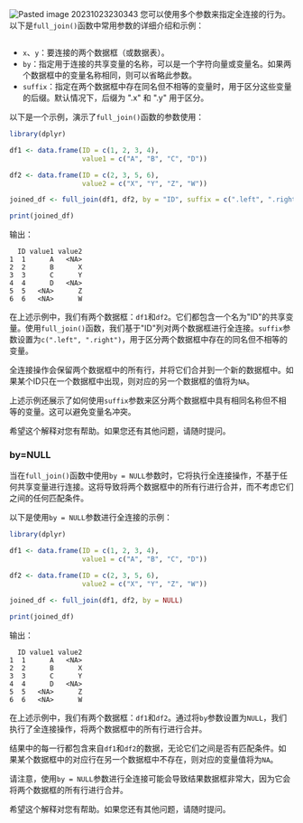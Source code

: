 ![Pasted image 20231023230343](Pasted%20image%2020231023230343.png)
您可以使用多个参数来指定全连接的行为。以下是`full_join()`函数中常用参数的详细介绍和示例：
```R

```
- `x`、`y`：要连接的两个数据框（或数据表）。
- `by`：指定用于连接的共享变量的名称，可以是一个字符向量或变量名。如果两个数据框中的变量名称相同，则可以省略此参数。
- `suffix`：指定在两个数据框中存在同名但不相等的变量时，用于区分这些变量的后缀。默认情况下，后缀为 ".x" 和 ".y" 用于区分。

以下是一个示例，演示了`full_join()`函数的参数使用：

```R
library(dplyr)

df1 <- data.frame(ID = c(1, 2, 3, 4),
                  value1 = c("A", "B", "C", "D"))

df2 <- data.frame(ID = c(2, 3, 5, 6),
                  value2 = c("X", "Y", "Z", "W"))

joined_df <- full_join(df1, df2, by = "ID", suffix = c(".left", ".right"))

print(joined_df)
```

输出：

```
  ID value1 value2
1  1      A   <NA>
2  2      B      X
3  3      C      Y
4  4      D   <NA>
5  5   <NA>      Z
6  6   <NA>      W
```

在上述示例中，我们有两个数据框：`df1`和`df2`。它们都包含一个名为"ID"的共享变量。使用`full_join()`函数，我们基于"ID"列对两个数据框进行全连接。`suffix`参数设置为`c(".left", ".right")`，用于区分两个数据框中存在的同名但不相等的变量。

全连接操作会保留两个数据框中的所有行，并将它们合并到一个新的数据框中。如果某个ID只在一个数据框中出现，则对应的另一个数据框的值将为`NA`。

上述示例还展示了如何使用`suffix`参数来区分两个数据框中具有相同名称但不相等的变量。这可以避免变量名冲突。

希望这个解释对您有帮助。如果您还有其他问题，请随时提问。


### by=NULL
当在`full_join()`函数中使用`by = NULL`参数时，它将执行全连接操作，不基于任何共享变量进行连接。这将导致将两个数据框中的所有行进行合并，而不考虑它们之间的任何匹配条件。

以下是使用`by = NULL`参数进行全连接的示例：

```R
library(dplyr)

df1 <- data.frame(ID = c(1, 2, 3, 4),
                  value1 = c("A", "B", "C", "D"))

df2 <- data.frame(ID = c(2, 3, 5, 6),
                  value2 = c("X", "Y", "Z", "W"))

joined_df <- full_join(df1, df2, by = NULL)

print(joined_df)
```

输出：

```
  ID value1 value2
1  1      A   <NA>
2  2      B      X
3  3      C      Y
4  4      D   <NA>
5  5   <NA>      Z
6  6   <NA>      W
```

在上述示例中，我们有两个数据框：`df1`和`df2`。通过将`by`参数设置为`NULL`，我们执行了全连接操作，将两个数据框中的所有行进行合并。

结果中的每一行都包含来自`df1`和`df2`的数据，无论它们之间是否有匹配条件。如果某个数据框中的对应行在另一个数据框中不存在，则对应的变量值将为`NA`。

请注意，使用`by = NULL`参数进行全连接可能会导致结果数据框非常大，因为它会将两个数据框的所有行进行合并。

希望这个解释对您有帮助。如果您还有其他问题，请随时提问。